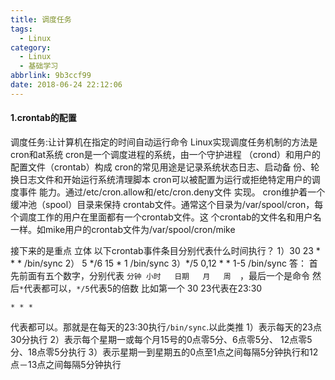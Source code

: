 ```yaml
---
title: 调度任务
tags:
  - Linux
category:
  - Linux
  - 基础学习
abbrlink: 9b3ccf99
date: 2018-06-24 22:12:06
---
```


#### 1.crontab的配置 
调度任务:让计算机在指定的时间自动运行命令
Linux实现调度任务机制的方法是cron和at系统
cron是一个调度进程的系统，由一个守护进程 （crond）和用户的配置文件（crontab）构成
cron的常见用途是记录系统状态日志、启动备 份、轮换日志文件和开始运行系统清理脚本
cron可以被配置为运行或拒绝特定用户的调度事件 能力。通过/etc/cron.allow和/etc/cron.deny文件 实现。
cron维护着一个缓冲池（spool）目录来保持 crontab文件。通常这个目录为/var/spool/cron，每 个调度工作的用户在里面都有一个crontab文件。这 个crontab的文件名和用户名一样。如mike用户的crontab文件为/var/spool/cron/mike


接下来的是重点
立体
以下crontab事件条目分别代表什么时间执行？ 
1）30   23   \*  \*   \*   /bin/sync 
2） 5   \*/6   15   *   1   /bin/sync 
3）\*/5   0,12   *   *   1-5   /bin/sync 
答：
首先前面有五个数字，分别代表 `
分钟 小时   日期   月   周   `，最后一个是命令
然后`*`代表都可以，`*/5`代表5的倍数
比如第一个
30 23代表在23:30

```* * *```

代表都可以。那就是在每天的23:30执行`/bin/sync`.以此类推
 1）表示每天的23点30分执行 
 2）表示每个星期一或每个月15号的0点零5分、6点零5分、 12点零5分、18点零5分执行 
3）表示星期一到星期五的0点至1点之间每隔5分钟执行和12 点－13点之间每隔5分钟执行
